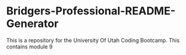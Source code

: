 # Bridgers-Professional-README-Generator
This is a repository for the University Of Utah Coding Bootcamp. This contains module 9

